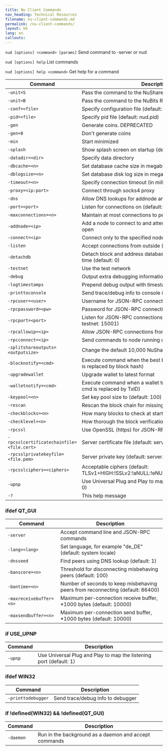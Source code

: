 ```yaml
---
title: Nu Client Commands
nav_heading: Technical Resources
filename: nu-client-commands.md
permalink: /nu-client-commands/
layout: kb
lang: en
callouts:
---
```


`nud [options] <command> [params]`
Send command to -server or nud

`nud [options] help`
List commands

`nud [options] help <command>`
Get help for a command

Command | Description
--------|------------
`-unit=S` | Pass the command to the NuShares RPC server
`-unit=B`| Pass the command to the NuBits RPC server
`-conf=<file>` | Specify configuration file (default: nu.conf)
`-pid=<file>` | Specify pid file (default: nud.pid)
`-gen` | Generate coins. DEPRECATED
`-gen=0` | Don't generate coins
`-min` | Start minimized
`-splash` | Show splash screen on startup (default: 1)
`-datadir=<dir>` | Specify data directory
`-dbcache=<n>` | Set database cache size in megabytes (default: 25)
`-dblogsize=<n>` | Set database disk log size in megabytes (default: 100)
`-timeout=<n>` | Specify connection timeout (in milliseconds)
`-proxy=<ip:port>` | Connect through socks4 proxy
`-dns` | Allow DNS lookups for addnode and connect
`-port=<port>` | Listen for connections on <port> (default: 7890 or testnet: 7895)
`-maxconnections=<n>` | Maintain at most <n> connections to peers (default: 125)
`-addnode=<ip>` | Add a node to connect to and attempt to keep the connection open
`-connect=<ip>` | Connect only to the specified node
`-listen` | Accept connections from outside (default: 1)
`-detachdb` | Detach block and address databases. Increases shutdown time (default: 0)
`-testnet` | Use the test network
`-debug` | Output extra debugging information
`-logtimestamps` | Prepend debug output with timestamp
`-printtoconsole` | Send trace/debug info to console instead of debug.log file
`-rpcuser=<user>` | Username for JSON-RPC connections
`-rpcpassword=<pw>` | Password for JSON-RPC connections
`-rpcport=<port>` | Listen for JSON-RPC connections on <port> (default: 14001 or testnet: 15001)
`-rpcallowip=<ip>` | Allow JSON-RPC connections from specified IP address
`-rpcconnect=<ip>` | Send commands to node running on <ip> (default: 127.0.0.1)
`-splitshareoutputs=<outputsize>` | Change the default 10,000 NuShares output size
`-blocknotify=<cmd>` | Execute command when the best block changes (%s in cmd is replaced by block hash)
`-upgradewallet` | Upgrade wallet to latest format
`-walletnotify=<cmd>` | Execute command when a wallet transaction changes (%s in cmd is replaced by TxID)
`-keypool=<n>` | Set key pool size to <n> (default: 100)
`-rescan` | Rescan the block chain for missing wallet transactions
`-checkblocks=<n>` | How many blocks to check at startup (default: 2500, 0 = all)
`-checklevel=<n>` | How thorough the block verification is (0-6, default: 1)
`-rpcssl` | Use OpenSSL (https) for JSON-RPC connections
`-rpcsslcertificatechainfile=<file.cert>` | Server certificate file (default: server.cert)
`-rpcsslprivatekeyfile=<file.pem>` | Server private key (default: server.pem)
`-rpcsslciphers=<ciphers>` | Acceptable ciphers (default: TLSv1+HIGH:!SSLv2:!aNULL:!eNULL:!AH:!3DES:@STRENGTH)
`-upnp` | Use Universal Plug and Play to map the listening port (default: 0)
`-?` | This help message

### ifdef QT_GUI

Command | Description
--------|------------
`-server` | Accept command line and JSON-RPC commands
`-lang=<lang>`  | Set language, for example \"de_DE\" (default: system locale)
`-dnsseed`  | Find peers using DNS lookup (default: 1)
`-banscore=<n>` | Threshold for disconnecting misbehaving peers (default: 100)
`-bantime=<n>` | Number of seconds to keep misbehaving peers from reconnecting (default: 86400)
`-maxreceivebuffer=<n>` | Maximum per-connection receive buffer, <n>\*1000 bytes (default: 10000)
`-maxsendbuffer=<n>` | Maximum per-connection send buffer, <n>\*1000 bytes (default: 10000)

### if USE_UPNP

Command | Description
--------|------------
`-upnp` | Use Universal Plug and Play to map the listening port (default: 1)


### ifdef WIN32

Command | Description
--------|------------
`-printtodebugger` | Send trace/debug info to debugger

### if !defined(WIN32) && !defined(QT_GUI)

Command | Description
--------|------------
`-daemon` | Run in the background as a daemon and accept commands
